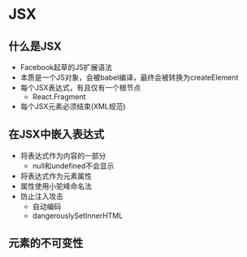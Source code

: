 # JSX

## 什么是JSX

- Facebook起草的JS扩展语法
- 本质是一个JS对象，会被babel编译，最终会被转换为createElement
- 每个JSX表达式，有且仅有一个根节点
    - React.Fragment
- 每个JSX元素必须结束(XML规范)

## 在JSX中嵌入表达式
- 将表达式作为内容的一部分
    - null和undefined不会显示
- 将表达式作为元素属性
- 属性使用小驼峰命名法
- 防止注入攻击
    - 自动编码
    - dangerouslySetInnerHTML

## 元素的不可变性